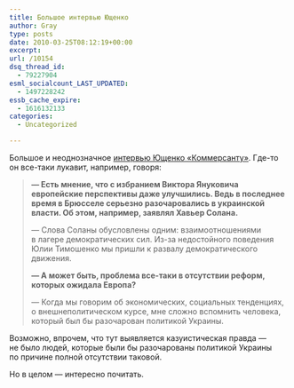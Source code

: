 ```yaml
---
title: Большое интервью Ющенко
author: Gray
type: posts
date: 2010-03-25T08:12:19+00:00
excerpt:
url: /10154
dsq_thread_id:
  - 79227904
esml_socialcount_LAST_UPDATED:
  - 1497228242
essb_cache_expire:
  - 1616132133
categories:
  - Uncategorized

---
```








Большое и&nbsp;неоднозначное <a href="http://kommersant.ua/doc.html?docId=1342638" target="_blank">интервью Ющенко &laquo;Коммерсанту&raquo;</a>. <nobr>Где-то</nobr> он&nbsp;<nobr>все-таки</nobr> лукавит, например, говоря:

> **&mdash;&nbsp;Есть мнение, что с&nbsp;избранием Виктора Януковича европейские перспективы даже улучшились. Ведь в&nbsp;последнее время в&nbsp;Брюсселе серьезно разочаровались в&nbsp;украинской власти. Об&nbsp;этом, например, заявлял Хавьер Солана.**
> 
> &mdash;&nbsp;Слова Соланы обусловлены одним: взаимоотношениями в&nbsp;лагере демократических сил. <nobr>Из-за</nobr> недостойного поведения Юлии Тимошенко мы&nbsp;пришли к&nbsp;развалу демократического движения.
> 
> **&mdash;&nbsp;А&nbsp;может быть, проблема <nobr>все-таки</nobr> в&nbsp;отсутствии реформ, которых ожидала Европа?**
> 
> &mdash;&nbsp;Когда мы&nbsp;говорим об&nbsp;экономических, социальных тенденциях, о&nbsp;внешнеполитическом курсе, мне сложно вспомнить человека, который был&nbsp;бы разочарован политикой Украины.

Возможно, впрочем, что тут выявляется казуистическая правда&nbsp;&mdash; не&nbsp;было людей, которые были&nbsp;бы разочарованы политикой Украины по&nbsp;причине полной отсутствии таковой.

Но&nbsp;в&nbsp;целом&nbsp;&mdash; интересно почитать.